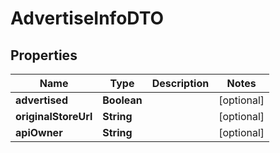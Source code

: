 

# AdvertiseInfoDTO

## Properties

Name | Type | Description | Notes
------------ | ------------- | ------------- | -------------
**advertised** | **Boolean** |  |  [optional]
**originalStoreUrl** | **String** |  |  [optional]
**apiOwner** | **String** |  |  [optional]




